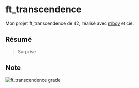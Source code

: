 # ft_transcendence
Mon projet ft_transcendence de 42, réalisé avec [mboy](https://github.com/mboy29) et cie. 

## Résumé
> Surprise

## Note
![ft_transcendence grade](https://badge42.vercel.app/api/v2/cl1kx405i014409ju8dq834q5/project/2600344)
